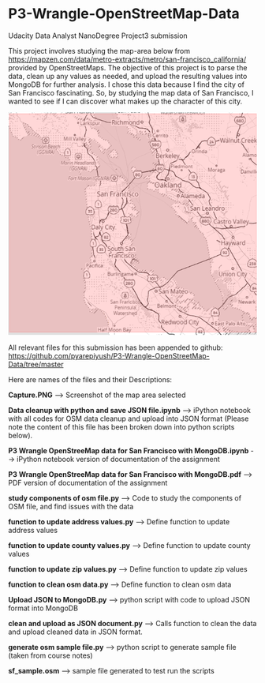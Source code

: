 # P3-Wrangle-OpenStreetMap-Data
Udacity Data Analyst NanoDegree Project3 submission

This project involves studying the map-area below from https://mapzen.com/data/metro-extracts/metro/san-francisco_california/ provided by OpenStreetMaps. 
The objective of this project is to parse the data, clean up any values as needed, and upload the resulting values into MongoDB for further analysis.
I chose this data because I find the city of San Francisco fascinating. So, by studying the map data of San Francisco, I wanted to see if I can discover what makes up the character of this city.

![Screenshot](Capture.PNG)

All relevant files for this submission has been appended to github: https://github.com/pyarepiyush/P3-Wrangle-OpenStreetMap-Data/tree/master

Here are names of the files and their Descriptions:


**Capture.PNG** --> Screenshot of the map area selected

**Data cleanup with python and save JSON file.ipynb** --> iPython notebook with all codes for OSM data cleanup and upload into JSON format (Please note the content of this file has been broken down into python scripts below).

**P3 Wrangle OpenStreeMap data for San Francisco with MongoDB.ipynb** --> iPython notebook version of documentation of the assignment

**P3 Wrangle OpenStreeMap data for San Francisco with MongoDB.pdf** --> PDF version of documentation of the assignment

**study components of osm file.py** --> Code to study the components of OSM file, and find issues with the data

**function to update address values.py** --> Define function to update address values

**function to update county values.py** -->  Define function to update county values

**function to update zip values.py** --> Define function to update zip values

**function to clean osm data.py** --> Define function to clean osm data

**Upload JSON to MongoDB.py** --> python script with code to upload JSON format into MongoDB

**clean and upload as JSON document.py** --> Calls function to clean the data and upload cleaned data in JSON format.

**generate osm sample file.py** --> python script to generate sample file (taken from course notes)

**sf_sample.osm** --> sample file generated to test run the scripts

